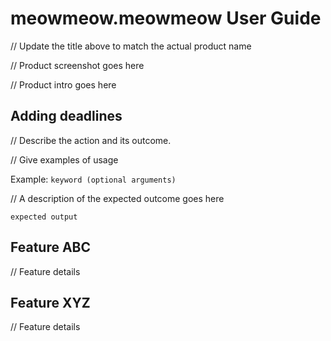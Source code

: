 # meowmeow.meowmeow User Guide

// Update the title above to match the actual product name

// Product screenshot goes here

// Product intro goes here

## Adding deadlines

// Describe the action and its outcome.

// Give examples of usage

Example: `keyword (optional arguments)`

// A description of the expected outcome goes here

```
expected output
```

## Feature ABC

// Feature details


## Feature XYZ

// Feature details